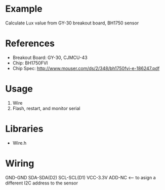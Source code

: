 # Example
Calculate Lux value from GY-30 breakout board, BH1750 sensor

# References
* Breakout Board: GY-30, CJMCU-43
* Chip:           BH1750FVI
* Chip Spec:      http://www.mouser.com/ds/2/348/bh1750fvi-e-186247.pdf

# Usage
1. Wire
2. Flash, restart, and monitor serial

# Libraries
- Wire.h

# Wiring
GND-GND
SDA-SDA(D2)
SCL-SCL(D1)
VCC-3.3V
ADD-NC <-- to asign a different I2C address to the sensor
